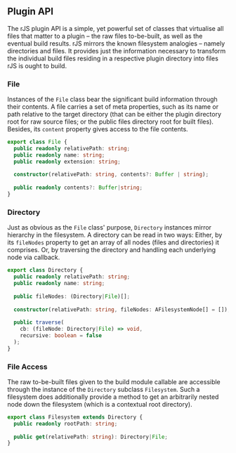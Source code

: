 ## Plugin API

The rJS plugin API is a simple, yet powerful set of classes that virtualise all files that matter to a plugin – the raw files to-be-built, as well as the eventual build results. rJS mirrors the known filesystem analogies – namely directories and files. It provides just the information necessary to transform the individual build files residing in a respective plugin directory into files rJS is ought to build.

### File

Instances of the `File` class bear the significant build information through their contents. A file carries a set of meta properties, such as its name or path relative to the target directory (that can be either the plugin directory root for raw source files; or the public files directory root for built files). Besides, its `content` property gives access to the file contents.

``` ts
export class File {
  public readonly relativePath: string;
  public readonly name: string;
  public readonly extension: string;
  
  constructor(relativePath: string, contents?: Buffer | string);
  
  public readonly contents?: Buffer|string;
}
```

### Directory

Just as obvious as the `File` class' purpose, `Directory` instances mirror hierarchy in the filesystem. A directory can be read in two ways: Either, by its `fileNodes` property to get an array of all nodes (files and directories) it comprises. Or, by traversing the directory and handling each underlying node via callback.

``` ts
export class Directory {
  public readonly relativePath: string;
  public readonly name: string;
  
  public fileNodes: (Directory|File)[];
  
  constructor(relativePath: string, fileNodes: AFilesystemNode[] = []);
  
  public traverse(
    cb: (fileNode: Directory|File) => void,
    recursive: boolean = false
  );
}
```

### File Access

The raw to-be-built files given to the build module callable are accessible through the instance of the `Directory` subclass `Filesystem`. Such a filesystem does additionally provide a method to get an arbitrarily nested node down the filesystem (which is a contextual root directory).

``` ts
export class Filesystem extends Directory {
  public readonly rootPath: string;
  
  public get(relativePath: string): Directory|File;
}
```
